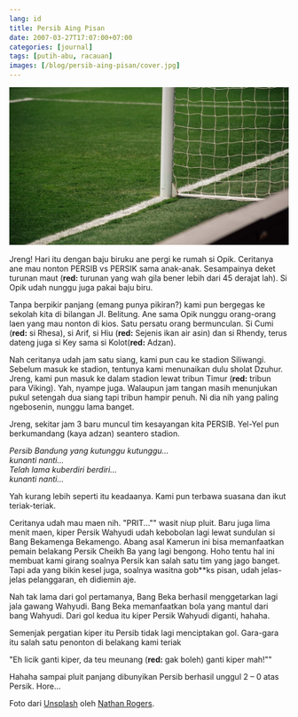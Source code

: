 ```yaml
---
lang: id
title: Persib Aing Pisan
date: 2007-03-27T17:07:00+07:00
categories: [journal]
tags: [putih-abu, racauan]
images: [/blog/persib-aing-pisan/cover.jpg]
---
```

![Persib Aing Pisan](cover.jpg)

Jreng! Hari itu dengan baju biruku ane pergi ke rumah si Opik. Ceritanya ane mau nonton PERSIB vs PERSIK sama anak-anak. Sesampainya deket turunan maut (**red:** turunan yang wah gila bener lebih dari 45 derajat lah). Si Opik udah nunggu juga pakai baju biru.

Tanpa berpikir panjang (emang punya pikiran?) kami pun bergegas ke sekolah kita di bilangan Jl. Belitung. Ane sama Opik nunggu orang-orang laen yang mau nonton di kios. Satu persatu orang bermunculan. Si Cumi (**red:** si Rhesa), si Arif, si Hiu (**red:** Sejenis ikan air asin) dan si Rhendy, terus dateng juga si Key sama si Kolot(**red:** Adzan).

Nah ceritanya udah jam satu siang, kami pun cau ke stadion Siliwangi. Sebelum masuk ke stadion, tentunya kami menunaikan dulu sholat Dzuhur. Jreng, kami pun masuk ke dalam stadion lewat tribun Timur (**red:** tribun para Viking). Yah, nyampe juga. Walaupun jam tangan masih menunjukan pukul setengah dua siang tapi tribun hampir penuh. Ni dia nih yang paling ngebosenin, nunggu lama banget.

Jreng, sekitar jam 3 baru muncul tim kesayangan kita PERSIB. Yel-Yel pun berkumandang (kaya adzan) seantero stadion.

*Persib Bandung yang kutunggu kutunggu...*\
*kunanti nanti...*\
*Telah lama kuberdiri berdiri...*\
*kunanti nanti...*

Yah kurang lebih seperti itu keadaanya. Kami pun terbawa suasana dan ikut teriak-teriak.

Ceritanya udah mau maen nih. "PRIT..."" wasit niup pluit. Baru juga lima menit maen, kiper Persik Wahyudi udah kebobolan lagi lewat sundulan si Bang Bekamenga Bekamengo. Abang asal Kamerun ini bisa memanfaatkan pemain belakang Persik Cheikh Ba yang lagi bengong. Hoho tentu hal ini membuat kami girang soalnya Persik kan salah satu tim yang jago banget. Tapi ada yang bikin kesel juga, soalnya wasitna gob\*\*ks pisan, udah jelas-jelas pelanggaran, eh didiemin aje.

Nah tak lama dari gol pertamanya, Bang Beka berhasil menggetarkan lagi jala gawang Wahyudi. Bang Beka memanfaatkan bola yang mantul dari bang Wahyudi. Dari gol kedua itu kiper Persik Wahyudi diganti, hahaha.

Semenjak pergatian kiper itu Persib tidak lagi menciptakan gol. Gara-gara itu salah satu penonton di belakang kami teriak

"Eh licik ganti kiper, da teu meunang (**red:** gak boleh) ganti kiper mah!""

Hahaha sampai pluit panjang dibunyikan Persib berhasil unggul 2 – 0 atas Persik. Hore...

Foto dari [Unsplash](https://unsplash.com/photos/I9HyW30buuQ) oleh [Nathan Rogers](https://unsplash.com/@nathanjayrog).
